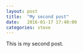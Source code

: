 ```yaml
---
layout: post
title:  "My second post"
date:   2016-01-17 17:40:00
categories: steve
---
```

This is my second post.
